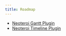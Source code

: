 ```yaml
---
title: Roadmap
---
```


- [Neoteroi Gantt Plugin](https://www.neoteroi.dev/mkdocs-plugins/gantt/)
- [Neoteroi Timeline Plugin](https://www.neoteroi.dev/mkdocs-plugins/timeline/)